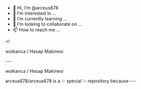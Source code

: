 - 👋 Hi, I’m @arceus678
- 👀 I’m interested in ...
- 🌱 I’m currently learning ...
- 💞️ I’m looking to collaborate on ...
- 📫 How to reach me ...

<!<div class="calculator">
  <p><div class="calculator">
  <p>wolkanca / Hesap Makinesi</p>
  <div class="calc-row"wolkanca / Hesap Makinesi</p>
  <div class="calc-row">---
<div class="calculator">
  <p><div class="calculator">
  <p>wolkanca / Hesap Makinesi</p>
  <div class="calc-row"wolkanca / ALİ MORUK OHA</p>
  <div class="calc-row">arceus678/arceus678 is a ✨ special ✨ repository because 
---
